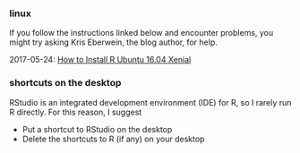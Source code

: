 ### linux

If you follow the instructions linked below and encounter problems, you might try asking Kris Eberwein, the blog author, for help.

2017-05-24: [How to Install R Ubuntu 16.04 Xenial](http://www.datascienceriot.com//r/install-ubuntu16/)

### shortcuts on the desktop

RStudio is an integrated development environment (IDE) for R, so I rarely run R directly. For this reason, I suggest

-   Put a shortcut to RStudio on the desktop
-   Delete the shortcuts to R (if any) on your desktop
